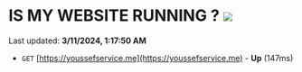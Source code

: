 # IS MY WEBSITE RUNNING ? [![](https://img.shields.io/static/v1?label=Sponsor&message=%E2%9D%A4&logo=GitHub&color=%23fe8e86)](https://github.com/sponsors/<username>)

Last updated: **3/11/2024, 1:17:50 AM**

- `GET` [https://youssefservice.me](https://youssefservice.me) - **Up** (147ms)

